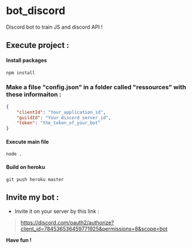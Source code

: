 # bot_discord
Discord bot to train JS and discord API !

## Execute project :
#### Install packages
    npm install

### Make a filse "config.json" in a folder called "ressources" with these informaiton :
```json
{
    "clientId": "Your_application_id",
    "guildId": "Your_discord_server_id",
    "token": "the_token_of_your_bot"
}
```
#### Execute main file
    node .

#### Build on heroku
    git push heroku master
    
## Invite my bot : 
- Invite it on your server by this link : 
>https://discord.com/oauth2/authorize?client_id=784536536459771925&permissions=8&scope=bot

**Have fun !**
